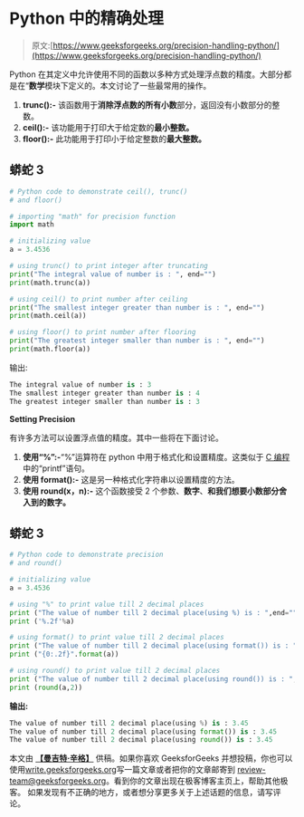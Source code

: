 # Python 中的精确处理

> 原文:[https://www.geeksforgeeks.org/precision-handling-python/](https://www.geeksforgeeks.org/precision-handling-python/)

Python 在其定义中允许使用不同的函数以多种方式处理浮点数的精度。大部分都是在“**数学**模块下定义的。本文讨论了一些最常用的操作。

1.  **trunc():-** 该函数用于**消除浮点数的所有小数**部分，返回没有小数部分的整数。
2.  **ceil():-** 该功能用于打印大于给定数的**最小整数。**
3.  **floor():-** 此功能用于打印小于给定整数的**最大整数。** 

## 蟒蛇 3

```py
# Python code to demonstrate ceil(), trunc()
# and floor()

# importing "math" for precision function
import math

# initializing value
a = 3.4536

# using trunc() to print integer after truncating
print("The integral value of number is : ", end="")
print(math.trunc(a))

# using ceil() to print number after ceiling
print("The smallest integer greater than number is : ", end="")
print(math.ceil(a))

# using floor() to print number after flooring
print("The greatest integer smaller than number is : ", end="")
print(math.floor(a))
```

输出:

```py
The integral value of number is : 3
The smallest integer greater than number is : 4
The greatest integer smaller than number is : 3
```

**Setting Precision**

有许多方法可以设置浮点值的精度。其中一些将在下面讨论。

1.  **使用“%”:-**“%”运算符在 python 中用于格式化和设置精度。这类似于 [C 编程](https://www.geeksforgeeks.org/c/)中的“printf”语句。
2.  **使用 format():-** 这是另一种格式化字符串以设置精度的方法。
3.  **使用 round(x，n):-** 这个函数接受 2 个参数、**数字**、**和我们想要小数部分舍入到的数字。**

## 蟒蛇 3

```py
# Python code to demonstrate precision
# and round()

# initializing value
a = 3.4536

# using "%" to print value till 2 decimal places
print ("The value of number till 2 decimal place(using %) is : ",end="")
print ('%.2f'%a)

# using format() to print value till 2 decimal places
print ("The value of number till 2 decimal place(using format()) is : ",end="")
print ("{0:.2f}".format(a))

# using round() to print value till 2 decimal places
print ("The value of number till 2 decimal place(using round()) is : ",end="")
print (round(a,2))
```

**输出:**

```py
The value of number till 2 decimal place(using %) is : 3.45
The value of number till 2 decimal place(using format()) is : 3.45
The value of number till 2 decimal place(using round()) is : 3.45
```

本文由 [**【曼吉特·辛格】**](https://auth.geeksforgeeks.org/profile.php?user=manjeet_04&list=practice) 供稿。如果你喜欢 GeeksforGeeks 并想投稿，你也可以使用[write.geeksforgeeks.org](https://write.geeksforgeeks.org)写一篇文章或者把你的文章邮寄到 review-team@geeksforgeeks.org。看到你的文章出现在极客博客主页上，帮助其他极客。
如果发现有不正确的地方，或者想分享更多关于上述话题的信息，请写评论。